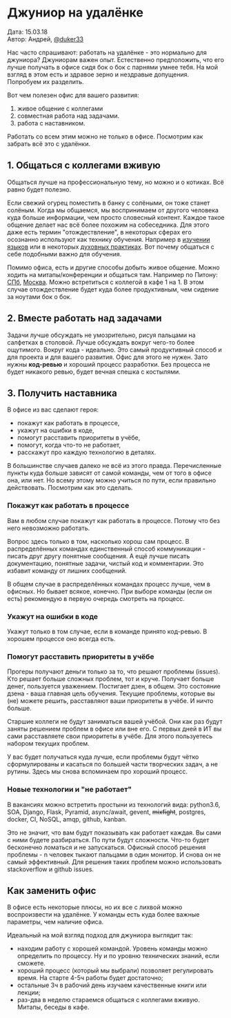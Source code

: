 # Джуниор на удалёнке

Дата: 15.03.18 <br>
Автор: Андрей, [@duker33](https://t.me/duker33)

Нас часто спрашивают: работать на удалёнке - это нормально для джуниора?
Джуниорам важен опыт. Естественно предположить,
что его лучше получать в офисе сидя бок о бок с парнями умнее тебя.
На мой взгляд в этом есть и здравое зерно и нездравые допущения.
Попробуем их разделить.

Вот чем полезен офис для вашего развития:

1. живое общение с коллегами
1. совместная работа над задачами.
1. работа с наставником.

Работать со всем этим можно не только в офисе.
Посмотрим как забрать всё это с удалёнки.

## 1. Общаться с коллегами вживую
Общаться лучше на профессиональную тему, но можно и о котиках.
Всё равно будет полезно.

Если свежий огурец поместить в банку с солёными, он тоже станет солёным.
Когда мы общаемся, мы воспринимаем от другого человека
куда больше информации, чем просто словесный контент.
Каждое такое общение делает нас всё более похожим на собеседника.
Для этого даже есть термин "отождествление",
в некоторых сферах его осознанно используют
как технику обучения.
Например в [изучении языков](http://coleccion.narod.ru/manuales/Umin-Inostran.pdf)
или в некоторых [духовных практиках](http://www.advayta.org/1503).
Вот почему общаться с себе подобными важно для обучения.

Помимо офиса, есть и другие способы добыть живое общение.
Можно ходить на митапы/конференции и общаться там. Например по Питону:
[СПб](https://www.meetup.com/ru-RU/spbpython/), [Москва](http://www.moscowpython.ru/).
Можно встретиться с коллегой в кафе 1 на 1.
В этом случае отождествление будет куда более продуктивным,
чем сидение за ноутами бок о бок.

## 2. Вместе работать над задачами
Задачи лучше обсуждать не умозрительно, рисуя пальцами на салфетках в столовой.
Лучше обсуждать вокруг чего-то более ощутимого. Вокруг кода - идеально.
Это самый продуктивный способ и для проекта и для вашего развития.
Офис для этого не нужен.
Зато нужны **код-ревью** и хороший процесс разработки.
Без процесса не будет никакого ревью, будет вечная спешка с костылями.

## 3. Получить наставника
В офисе из вас сделают героя:

- покажут как работать в процессе,
- укажут на ошибки в коде,
- помогут расставить приоритеты в учёбе,
- помогут, когда что-то не работает,
- расскажут про каждую технологию в деталях.

В большинстве случаев далеко не всё из этого правда.
Перечисленные пункты куда больше зависят от самой команды,
чем от того в офисе она, или нет.
Но всему этому можно учиться по пути, если правильно действовать.
Посмотрим как это сделать.

### Покажут как работать в процессе
Вам в любом случае покажут как работать в процессе.
Потому что без него невозможно работать.

Вопрос здесь только в том, насколько хорош сам процесс.
В распределённых командах единственный способ коммуникации - 
писать друг другу понятные сообщения.
А ещё лучше писать документацию, понятные задачи, чистый код и комментарии.
Это избавит команду от лишних сообщений.

В общем случае в распределённых командах процесс лучше, чем в офисных.
Но бывает всякое, конечно.
При выборе команды (если он есть) рекомендую в первую очередь смотреть на процесс.

### Укажут на ошибки в коде
Укажут только в том случае, если в команде принято код-ревью.
В хорошем процессе оно всегда есть.

### Помогут расставить приоритеты в учёбе
Прогеры получают деньги только за то, что решают проблемы (issues).
Кто решает больше сложных проблем, тот и круче.
Получает больше денег, пользуется уважением. Постигает дзен, в общем.
Это состояние дзена - ваша главная цель обучения.
Текущие проблемы, которые вы (не) можете решить,
расставляют ваши приоритеты в учёбе.
И ничто больше.

Старшие коллеги не будут заниматься вашей учёбой.
Они как раз будут заняты решением проблем в офисе или вне его. 
С первых дней в ИТ вы сами расставляете свои приоритеты в учёбе.
Для этого пользуетесь набором текущих проблем.

У вас будет получаться куда лучше,
если проблемы будут чётко сформулированы
и касаться по большей части творческих задач, а не рутины.
Здесь мы снова вспоминаем про хороший процесс. 

### Новые технологии и "не работает"
В вакансиях можно встретить простыни из технологий вида:
python3.6, SOA, Django, Flask, Pyramid, async/await, gevent, <strike>mixfight</strike>,
postgres, docker, CI, NoSQL, amqp, github, kanban.

Это не значит, что вам будут показывать как работает каждая.
Вы сами с ними будете разбираться.
По пути будут сложности. Что-то будет бесконечно ломаться и не запускаться.
Офисный способ решения проблемы - n человек тыкают пальцами в один монитор.
И снова он не самый эффективный.
Для решения таких проблем можно использовать
stackoverflow и github issues.

## Как заменить офис
В офисе есть некоторые плюсы,
но их все с лихвой можно воспроизвести на удалёнке.
У команды есть куда более важные параметры, чем наличие офиса.

Идеальный на мой взгляд подход для джуниора выглядит так:

- находим работу с хорошей командой.
Уровень команды можно определить по процессу.
Ну и по уровню технических знаний, если сможете.
- хороший процесс (который мы выбрали) позволяет регулировать время.
На старте 4-5ч работы будет достаточно;
- остальные 3ч в рабочий день изучаем качественные книги или лекции;
- раз-два в неделю стараемся общаться с коллегами вживую. Митапы, беседы в кафе.   
